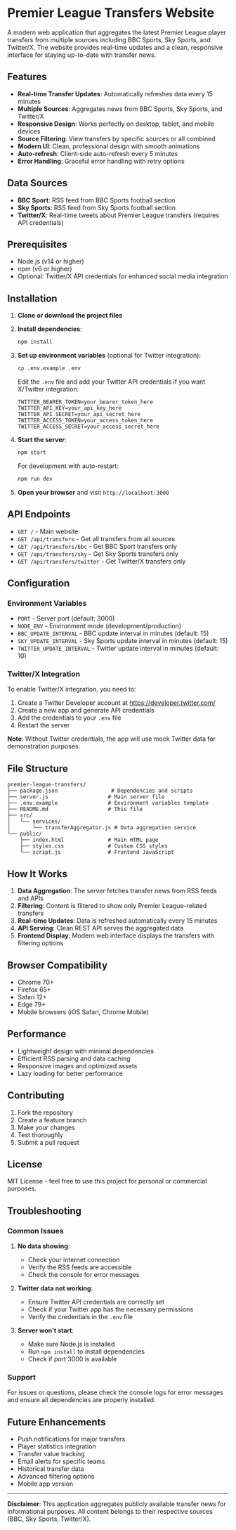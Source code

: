 # Premier League Transfers Website

A modern web application that aggregates the latest Premier League player transfers from multiple sources including BBC Sports, Sky Sports, and Twitter/X. The website provides real-time updates and a clean, responsive interface for staying up-to-date with transfer news.

## Features

- **Real-time Transfer Updates**: Automatically refreshes data every 15 minutes
- **Multiple Sources**: Aggregates news from BBC Sports, Sky Sports, and Twitter/X
- **Responsive Design**: Works perfectly on desktop, tablet, and mobile devices
- **Source Filtering**: View transfers by specific sources or all combined
- **Modern UI**: Clean, professional design with smooth animations
- **Auto-refresh**: Client-side auto-refresh every 5 minutes
- **Error Handling**: Graceful error handling with retry options

## Data Sources

- **BBC Sport**: RSS feed from BBC Sports football section
- **Sky Sports**: RSS feed from Sky Sports football section  
- **Twitter/X**: Real-time tweets about Premier League transfers (requires API credentials)

## Prerequisites

- Node.js (v14 or higher)
- npm (v6 or higher)
- Optional: Twitter/X API credentials for enhanced social media integration

## Installation

1. **Clone or download the project files**

2. **Install dependencies**:
   ```bash
   npm install
   ```

3. **Set up environment variables** (optional for Twitter integration):
   ```bash
   cp .env.example .env
   ```
   
   Edit the `.env` file and add your Twitter API credentials if you want X/Twitter integration:
   ```
   TWITTER_BEARER_TOKEN=your_bearer_token_here
   TWITTER_API_KEY=your_api_key_here
   TWITTER_API_SECRET=your_api_secret_here
   TWITTER_ACCESS_TOKEN=your_access_token_here
   TWITTER_ACCESS_SECRET=your_access_secret_here
   ```

4. **Start the server**:
   ```bash
   npm start
   ```
   
   For development with auto-restart:
   ```bash
   npm run dev
   ```

5. **Open your browser** and visit `http://localhost:3000`

## API Endpoints

- `GET /` - Main website
- `GET /api/transfers` - Get all transfers from all sources
- `GET /api/transfers/bbc` - Get BBC Sport transfers only
- `GET /api/transfers/sky` - Get Sky Sports transfers only
- `GET /api/transfers/twitter` - Get Twitter/X transfers only

## Configuration

### Environment Variables

- `PORT` - Server port (default: 3000)
- `NODE_ENV` - Environment mode (development/production)
- `BBC_UPDATE_INTERVAL` - BBC update interval in minutes (default: 15)
- `SKY_UPDATE_INTERVAL` - Sky Sports update interval in minutes (default: 15)
- `TWITTER_UPDATE_INTERVAL` - Twitter update interval in minutes (default: 10)

### Twitter/X Integration

To enable Twitter/X integration, you need to:

1. Create a Twitter Developer account at https://developer.twitter.com/
2. Create a new app and generate API credentials
3. Add the credentials to your `.env` file
4. Restart the server

**Note**: Without Twitter credentials, the app will use mock Twitter data for demonstration purposes.

## File Structure

```
premier-league-transfers/
├── package.json                 # Dependencies and scripts
├── server.js                   # Main server file
├── .env.example                # Environment variables template
├── README.md                   # This file
├── src/
│   └── services/
│       └── transferAggregator.js # Data aggregation service
└── public/
    ├── index.html              # Main HTML page
    ├── styles.css              # Custom CSS styles
    └── script.js               # Frontend JavaScript
```

## How It Works

1. **Data Aggregation**: The server fetches transfer news from RSS feeds and APIs
2. **Filtering**: Content is filtered to show only Premier League-related transfers
3. **Real-time Updates**: Data is refreshed automatically every 15 minutes
4. **API Serving**: Clean REST API serves the aggregated data
5. **Frontend Display**: Modern web interface displays the transfers with filtering options

## Browser Compatibility

- Chrome 70+
- Firefox 65+
- Safari 12+
- Edge 79+
- Mobile browsers (iOS Safari, Chrome Mobile)

## Performance

- Lightweight design with minimal dependencies
- Efficient RSS parsing and data caching
- Responsive images and optimized assets
- Lazy loading for better performance

## Contributing

1. Fork the repository
2. Create a feature branch
3. Make your changes
4. Test thoroughly
5. Submit a pull request

## License

MIT License - feel free to use this project for personal or commercial purposes.

## Troubleshooting

### Common Issues

1. **No data showing**:
   - Check your internet connection
   - Verify the RSS feeds are accessible
   - Check the console for error messages

2. **Twitter data not working**:
   - Ensure Twitter API credentials are correctly set
   - Check if your Twitter app has the necessary permissions
   - Verify the credentials in the `.env` file

3. **Server won't start**:
   - Make sure Node.js is installed
   - Run `npm install` to install dependencies
   - Check if port 3000 is available

### Support

For issues or questions, please check the console logs for error messages and ensure all dependencies are properly installed.

## Future Enhancements

- Push notifications for major transfers
- Player statistics integration
- Transfer value tracking
- Email alerts for specific teams
- Historical transfer data
- Advanced filtering options
- Mobile app version

---

**Disclaimer**: This application aggregates publicly available transfer news for informational purposes. All content belongs to their respective sources (BBC, Sky Sports, Twitter/X).